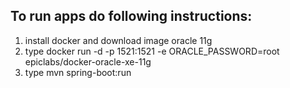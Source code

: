 ## To run apps do following instructions:
1. install docker and download image oracle 11g
2. type docker run -d -p 1521:1521 -e ORACLE_PASSWORD=root epiclabs/docker-oracle-xe-11g
3. type mvn spring-boot:run

